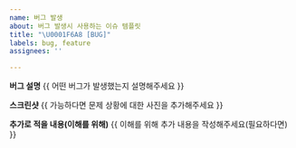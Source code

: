 ```yaml
---
name: 버그 발생
about: 버그 발생시 사용하는 이슈 템플릿
title: "\U0001F6A8 [BUG]"
labels: bug, feature
assignees: ''

---
```


**버그 설명**
{{ 어떤 버그가 발생했는지 설명해주세요 }}

**스크린샷**
{{ 가능하다면 문제 상황에 대한 사진을 추가해주세요 }}

**추가로 적을 내용(이해를 위해)**
{{ 이해를 위해 추가 내용을 작성해주세요(필요하다면) }}
